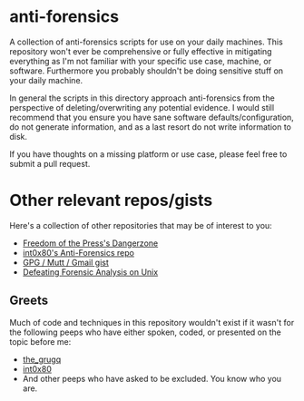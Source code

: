 # anti-forensics
A collection of anti-forensics scripts for use on your daily machines. This
repository won't ever be comprehensive or fully effective in mitigating
everything as I'm not familiar with your specific use case, machine, or
software. Furthermore you probably shouldn't be doing sensitive stuff on your
daily machine.

In general the scripts in this directory approach anti-forensics from the
perspective of deleting/overwriting any potential evidence. I would still
recommend that you ensure you have sane software defaults/configuration, do not
generate information, and as a last resort do not write information to disk.

If you have thoughts on a missing platform or use case, please feel free to
submit a pull request.

# Other relevant repos/gists
Here's a collection of other repositories that may be of interest to you:
* [Freedom of the Press's Dangerzone](https://github.com/freedomofpress/dangerzone)
* [int0x80's Anti-Forensics repo](https://github.com/int0x80/anti-forensics)
* [GPG / Mutt / Gmail gist](https://gist.github.com/bnagy/8914f712f689cc01c267)
* [Defeating Forensic Analysis on
  Unix](https://grugq.github.io/docs/phrack-59-06.txt)

## Greets
Much of code and techniques in this repository wouldn't exist if it wasn't for
the following peeps who have either spoken, coded, or presented on the topic
before me:

* [the_grugq](https://twitter.com/thegrugq)
* [int0x80](https://github.com/int0x80/anti-forensics)
* And other peeps who have asked to be excluded. You know who you are.
